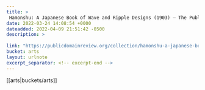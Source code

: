 ```yaml
---
title: > 
 Hamonshu: A Japanese Book of Wave and Ripple Designs (1903) – The Public Domain Review
date: 2022-03-24 14:08:54 +0000
dateadded: 2022-04-09 21:51:42 -0500
description: > 
 
link: "https://publicdomainreview.org/collection/hamonshu-a-japanese-book-of-wave-and-ripple-designs-1903"
bucket: arts
layout: urlnote
excerpt_separator: <!-- excerpt-end -->
--- 
```

 <!-- excerpt-end -->[[arts|buckets/arts]]
